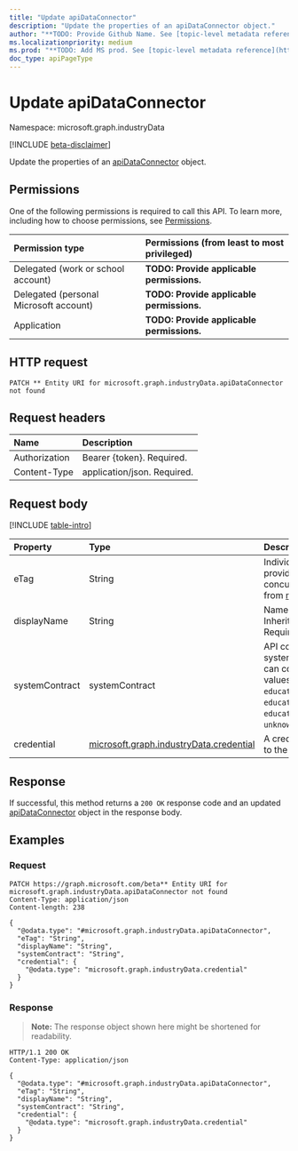 ```yaml
---
title: "Update apiDataConnector"
description: "Update the properties of an apiDataConnector object."
author: "**TODO: Provide Github Name. See [topic-level metadata reference](https://msgo.azurewebsites.net/add/document/guidelines/metadata.html#topic-level-metadata)**"
ms.localizationpriority: medium
ms.prod: "**TODO: Add MS prod. See [topic-level metadata reference](https://msgo.azurewebsites.net/add/document/guidelines/metadata.html#topic-level-metadata)**"
doc_type: apiPageType
---
```


# Update apiDataConnector
Namespace: microsoft.graph.industryData

[!INCLUDE [beta-disclaimer](../../includes/beta-disclaimer.md)]

Update the properties of an [apiDataConnector](../resources/industrydata-apidataconnector.md) object.

## Permissions
One of the following permissions is required to call this API. To learn more, including how to choose permissions, see [Permissions](/graph/permissions-reference).

|Permission type|Permissions (from least to most privileged)|
|:---|:---|
|Delegated (work or school account)|**TODO: Provide applicable permissions.**|
|Delegated (personal Microsoft account)|**TODO: Provide applicable permissions.**|
|Application|**TODO: Provide applicable permissions.**|

## HTTP request

<!-- {
  "blockType": "ignored"
}
-->
``` http
PATCH ** Entity URI for microsoft.graph.industryData.apiDataConnector not found
```

## Request headers
|Name|Description|
|:---|:---|
|Authorization|Bearer {token}. Required.|
|Content-Type|application/json. Required.|

## Request body
[!INCLUDE [table-intro](../../includes/update-property-table-intro.md)]


|Property|Type|Description|
|:---|:---|:---|
|eTag|String|Individual eTag for an entity to provide standard web concurrency control. Inherited from [mutableEntity](../resources/industrydata-mutableentity.md). Optional.|
|displayName|String|Name of the data connector. Inherited from [dataConnector](../resources/industrydata-dataconnector.md). Required.|
|systemContract|systemContract|API contracts for external systems the industryDataHub can connect to. The possible values are: `educationPowerSchool`, `educationGenericOneRoster1_1`, `educationGenericOneRoster1_2`, `unknownFutureValue`. Required.|
|credential|[microsoft.graph.industryData.credential](../resources/industrydata-credential.md)|A credential to use to connect to the API. Required.|



## Response

If successful, this method returns a `200 OK` response code and an updated [apiDataConnector](../resources/industrydata-apidataconnector.md) object in the response body.

## Examples

### Request
<!-- {
  "blockType": "request",
  "name": "update_apidataconnector"
}
-->
``` http
PATCH https://graph.microsoft.com/beta** Entity URI for microsoft.graph.industryData.apiDataConnector not found
Content-Type: application/json
Content-length: 238

{
  "@odata.type": "#microsoft.graph.industryData.apiDataConnector",
  "eTag": "String",
  "displayName": "String",
  "systemContract": "String",
  "credential": {
    "@odata.type": "microsoft.graph.industryData.credential"
  }
}
```


### Response
>**Note:** The response object shown here might be shortened for readability.
<!-- {
  "blockType": "response",
  "truncated": true
}
-->
``` http
HTTP/1.1 200 OK
Content-Type: application/json

{
  "@odata.type": "#microsoft.graph.industryData.apiDataConnector",
  "eTag": "String",
  "displayName": "String",
  "systemContract": "String",
  "credential": {
    "@odata.type": "microsoft.graph.industryData.credential"
  }
}
```

